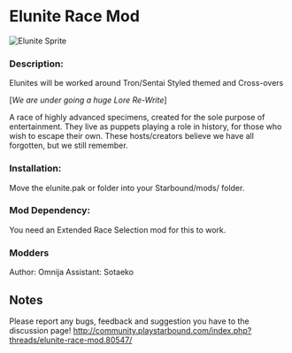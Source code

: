 # Elunite Race Mod


![Elunite Sprite](https://community.playstarbound.com/attachments/elunite-png.215031/?temp_hash=6c63254fc15f74b900204e419eb32469)

### Description: 
Elunites will be worked around Tron/Sentai Styled themed and Cross-overs

[*We are under going a huge Lore Re-Write*]

A race of highly advanced specimens, created for the sole purpose of entertainment.
They live as puppets playing a role in history, for those who wish to escape their own.
These hosts/creators believe we have all forgotten, but we still remember.

### Installation: 
Move the elunite.pak or folder into your Starbound/mods/ folder. 

### Mod Dependency:
You need an Extended Race Selection mod for this to work.

### Modders
Author: Omnija
Assistant: Sotaeko

## Notes


Please report any bugs, feedback and suggestion you have to the discussion page!
http://community.playstarbound.com/index.php?threads/elunite-race-mod.80547/